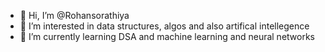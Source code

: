 - 👋 Hi, I’m @Rohansorathiya
- 👀 I’m interested in data structures, algos and also artifical intellegence
- 🌱 I’m currently learning DSA and machine learning and neural networks

<!---
Rohansorathiya/Rohansorathiya is a ✨ special ✨ repository because its `README.md` (this file) appears on your GitHub profile.
You can click the Preview link to take a look at your changes.
--->
